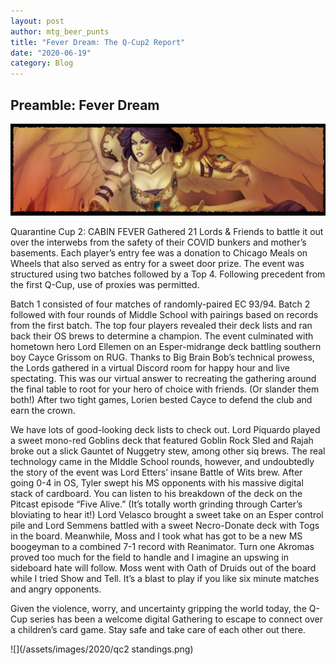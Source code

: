 ```yaml
---
layout: post
author: mtg_beer_punts
title: "Fever Dream: The Q-Cup2 Report"
date: "2020-06-19"
category: Blog
---
```


## Preamble: Fever Dream

![](/assets/images/banners/akroma.jpg)

Quarantine Cup 2: CABIN FEVER Gathered 21 Lords & Friends to battle it out over the interwebs from the safety of their COVID bunkers and mother’s basements. Each player’s entry fee was a donation to Chicago Meals on Wheels that also served as entry for a  sweet door prize.  The event was structured using two batches followed by a Top 4. Following precedent from the first Q-Cup, use of proxies was permitted.

Batch 1 consisted of four matches of randomly-paired EC 93/94. Batch 2 followed with four rounds of Middle School with pairings based on records from the first batch.  The top four players revealed their deck lists and ran back their OS brews to determine a champion.  The event culminated with hometown hero Lord Ellemen on an Esper-midrange deck battling southern boy Cayce Grissom on RUG.  Thanks to Big Brain Bob’s technical prowess, the Lords gathered in a virtual Discord room for happy hour and live spectating. This was our virtual answer to recreating the gathering around the final table to root for your hero of choice with friends. (Or slander them both!)  After two tight games, Lorien bested Cayce to defend the club and earn the crown.

We have lots of good-looking deck lists to check out. Lord Piquardo played a sweet mono-red Goblins deck that featured Goblin Rock Sled and Rajah broke out a slick Gauntet of Nuggetry stew, among other siq brews. The real technology came in the MIddle School rounds, however, and undoubtedly the story of the event was Lord Etters’ insane Battle of Wits brew.  After going 0-4 in OS, Tyler swept his MS opponents with his massive digital stack of cardboard. You can listen to his breakdown of the deck on the Pitcast episode “Five Alive.” (It’s totally worth grinding through Carter’s bloviating to hear it!)  Lord Velasco brought a sweet take on an Esper control pile and Lord Semmens battled with a sweet Necro-Donate deck with Togs in the board. Meanwhile, Moss and I took what has got to be a new MS boogeyman to a combined 7-1 record with Reanimator.  Turn one Akromas proved too much for the field to handle and I imagine an upswing in sideboard hate will follow.  Moss went with Oath of Druids out of the board while I tried Show and Tell.  It’s a blast to play if you like six minute matches and angry opponents.

Given the violence, worry, and uncertainty gripping the world today, the Q-Cup series has been a welcome digital Gathering to escape to connect over a children’s card game. Stay safe and take care of each other out there.   

![](/assets/images/2020/qc2 standings.png)
